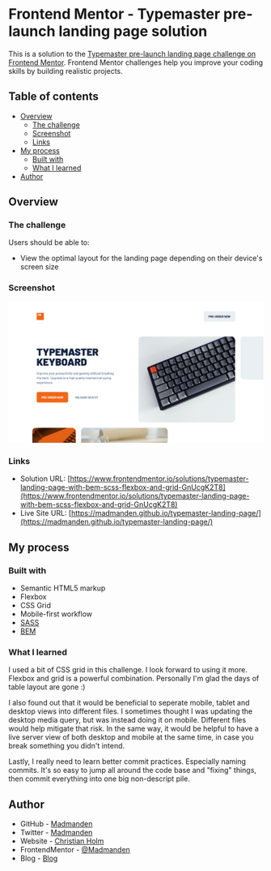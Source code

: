 # Frontend Mentor - Typemaster pre-launch landing page solution

This is a solution to the [Typemaster pre-launch landing page challenge on Frontend Mentor](). Frontend Mentor challenges help you improve your coding skills by building realistic projects.

## Table of contents

- [Overview](#overview)
  - [The challenge](#the-challenge)
  - [Screenshot](#screenshot)
  - [Links](#links)
- [My process](#my-process)
  - [Built with](#built-with)
  - [What I learned](#what-i-learned)
- [Author](#author)

## Overview

### The challenge

Users should be able to:

- View the optimal layout for the landing page depending on their device's screen size

### Screenshot

![](screenshot.png)

### Links

- Solution URL: [https://www.frontendmentor.io/solutions/typemaster-landing-page-with-bem-scss-flexbox-and-grid-GnUcgK2T8](https://www.frontendmentor.io/solutions/typemaster-landing-page-with-bem-scss-flexbox-and-grid-GnUcgK2T8)
- Live Site URL: [https://madmanden.github.io/typemaster-landing-page/](https://madmanden.github.io/typemaster-landing-page/)

## My process

### Built with

- Semantic HTML5 markup
- Flexbox
- CSS Grid
- Mobile-first workflow
- [SASS](https://sass-lang.com/)
- [BEM](https://en.bem.info/)

### What I learned

I used a bit of CSS grid in this challenge. I look forward to using it more. Flexbox and grid is a powerful combination. Personally I'm glad the days of table layout are gone :)

I also found out that it would be beneficial to seperate mobile, tablet and desktop views into different files. I sometimes thought I was updating the desktop media query, but was instead doing it on mobile. Different files would help mitigate that risk. In the same way, it would be helpful to have a live server view of both desktop and mobile at the same time, in case you break something you didn't intend.

Lastly, I really need to learn better commit practices. Especially naming commits. It's so easy to jump all around the code base and "fixing" things, then commit everything into one big non-descript pile.

## Author

- GitHub - [Madmanden](https://github.com/Madmanden)
- Twitter - [Madmanden](https://twitter.com/Madmanden)
- Website - [Christian Holm](https://www.christianholm.dev)
- FrontendMentor - [@Madmanden](https://www.frontendmentor.io/profile/Madmanden)
- Blog - [Blog](https://hashnode.com/@christianholm)
